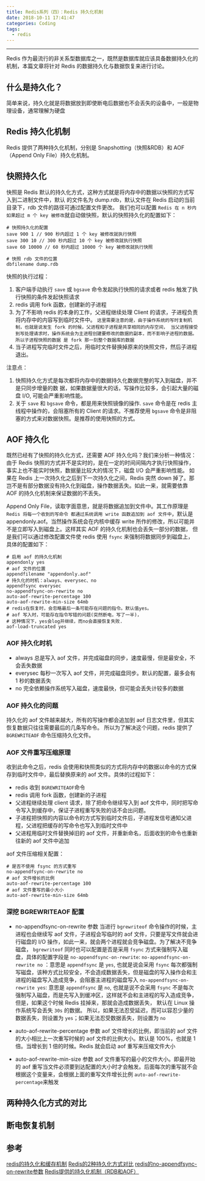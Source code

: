 ```yaml
---
title: Redis系列（四）：Redis 持久化机制
date: 2018-10-11 17:41:47
categories: Coding
tags: 
  - redis
---
```

----------------------------------

Redis 作为最流行的非关系型数据库之一，既然是数据库就应该具备数据持久化的机制，本篇文章将针对 Redis 的数据持久化与数据恢复来进行讨论。

<!-- more -->

## 什么是持久化？
简单来说，持久化就是将数据放到即使断电后数据也不会丢失的设备中，一般是物理设备，通常理解为硬盘

## Redis 持久化机制
Redis 提供了两种持久化机制，分别是 Snapshotting（快照&RDB）和 AOF（Append Only File）持久化机制。

## 快照持久化
快照是 Redis 默认的持久化方式，这种方式就是将内存中的数据以快照的方式写入到二进制文件中，默认
的文件名为 dump.rdb，默认文件在 Redis 启动的当前目录下，rdb 文件的路径可通过配置文件更改。
我们也可以配置 `Redis 在 n 秒内如果超过 m 个 key 被修改`就自动做快照，默认的快照持久化的配置如下：

```$xslt
# 快照持久化的配置
save 900 1 // 900 秒内超过 1 个 key 被修改就执行快照
save 300 10 // 300 秒内超过 10 个 key 被修改就执行快照
save 60 10000 // 60 秒内超过 10000 个 key 被修改就执行快照

# 快照 rdb 文件的位置
dbfilename dump.rdb
```

快照的执行过程：
1. 客户端手动执行 `save` 或 `bgsave` 命令发起执行快照的请求或者 redis 触发了执行快照的条件发起快照请求
2. redis 调用 fork 函数，创建新的子进程
3. 为了不影响 redis 的本身的工作，父进程继续处理 Client 的请求，子进程负责将内存中的内容写到临时文件中。 
`这里需要注意的是，由于操作系统的写时复制机制，也就是说发生 fork 的时候，父进程和子进程是共享相同的内存空间，
当父进程接受到写处理请求时，操作系统会为主进程创建要修改的数据的副本，而不影响子进程的数据。所以子进程快照的数据
是 fork 那一刻整个数据库的数据`
4. 当子进程写完临时文件之后，用临时文件替换掉原来的快照文件，然后子进程退出。

注意点：
1. 快照持久化方式是每次都将内存中的数据持久化数据完整的写入到磁盘，并不是只同步增量的数
据，如果数据量很大的话，写操作比较多，会引起大量的磁盘 I/O, 可能会严重影响性能。
2. 关于 `save` 和 `bgsave` 命令，都是用来快照镜像的操作.
`save` 命令是在 redis 主线程中操作的，会阻塞所有的 Client 的请求。不推荐使用
`bgsave` 命令是非阻塞的方式来对数据快照。是推荐的使用快照的方式。

## AOF 持久化
既然已经有了快照的持久化方式，还需要 AOF 持久化吗？我们来分析一种情况：
由于 Redis 快照的方式并不是实时的，是在一定的时间间隔内才执行快照操作，事实上也不能实时快照，数据量比较大的情况下，磁盘 I/O 会严重影响性能。
如果在 Redis 上一次持久化之后到下一次持久化之间，Redis 突然 down 掉了。那岂不是有部分数据没有持久化到磁盘，操作数据丢失。如此一来，就需要依靠 AOF 的持久化机制来保证数据的不丢失。

Append Only File，读取字面意思，就是将数据追加到文件中。其工作原理是 `Redis 将每一个收到的写命令
都通过系统调用 write 函数追加到 aof 文件中`，默认是 appendonly.aof。当然操作系统会在内核中缓存 
write 所作的修改，所以可能并不是立即写入到磁盘上。这样其实 AOF 的持久化机制也会丢失一部分的数据，
但是我们可以通过修改配置文件使 redis 使用 `fsync` 来强制将数据同步到磁盘上，具体的配置如下：

```$xslt
# 启用 aof 的持久化机制
appendonly yes
# aof 文件的位置
appendfilename "appendonly.aof"
# 持久化的时机：always、everysec、no
appendfsync everysec
no-appendfsync-on-rewrite no
auto-aof-rewrite-percentage 100
auto-aof-rewrite-min-size 64mb
# redis在恢复时，会忽略最后一条可能存在问题的指令。默认值yes。
# aof 写入时，可能存在指令写错的问题(突然断电，写了一半)，
# 这种情况下，yes会log并继续，而no会直接恢复失败.
aof-load-truncated yes
```

### AOF 持久化时机
- always 总是写入 aof 文件，并完成磁盘的同步，速度最慢，但是最安全，不会丢失数据
- everysec 每秒一次写入 aof 文件，并完成磁盘同步。默认的配置，最多会有 1 秒的数据丢失
- no 完全依赖操作系统写入磁盘，速度最快，但可能会丢失计较多的数据

### AOF 持久化的问题
持久化的 aof 文件越来越大，所有的写操作都会追加到 aof 日志文件里，但其实恢复数据只往往需要最后的几条写命令。
所以为了解决这个问题，redis 提供了 `BGREWRITEAOF` 命令压缩持久化文件。

### AOF 文件重写压缩原理
收到此命令之后，redis 会使用和快照类似的方式将内存中的数据以命令的方式保存到临时文件中，最后替换原来的 aof 文件。具体的过程如下：

- redis 收到 `BGREWRITEAOF`命令
- redis 调用 fork 函数，创建新的子进程
- 父进程继续处理 client 请求，除了把命令继续写入到 aof 文件中，同时把写命令写入到缓存中，保证子进程重写失败的话不会出问题。
- 子进程把快照的内容以命令的方式写到临时文件后，子进程发信号通知父进程，父进程把缓存的写命令也写入到临时文件中
- 父进程用临时文件替换掉旧的 aof 文件，并重新命名，后面收到的命令也重新往新的 aof 文件中追加

aof 文件压缩相关配置：
```$xslt
# 是否不使用 fsync 的方式重写
no-appendfsync-on-rewrite no
# aof 文件增长的比例
auto-aof-rewrite-percentage 100
# aof 文件重写的最小大小
auto-aof-rewrite-min-size 64mb
```

### 深挖 BGREWRITEAOF 配置

- no-appendfsync-on-rewrite 参数
当进行 `bgrewriteof` 命令操作的时候，主进程也会继续写 aof 文件，子进程会写临时的 aof 文件，只要是写文件就会进行磁盘的 I/O 操作，如此一来，就会两个进程就会竞争磁盘。为了解决不竞争磁盘，
`bgrewriteof` 同时也可以配置是否是采用 `fsync` 方式来强制写入磁盘，具体的配置字段是 `no-appendfsync-on-rewrite`:
`no-appendfsync-on-rewrite no` ：意思是 `appendfsync` 是 `yes`, 也就是说会采用 `fsync` 每次都强制写磁盘，该种方式比较安全，不会造成数据丢失，但是磁盘的写入操作会和主进程的磁盘写入造成竞争，会阻塞主进程的磁盘写入
`no-appendfsync-on-rewrite yes`: 意思是  `appendfsync` 是 `no`, 也就是说不会采用 `fsync` 不是每次强制写入磁盘，而是先写入到缓冲区，这样就不会和主进程的写入造成竞争，但是，如果这个时候 Redis 挂掉来，那就会造成数据丢失，
默认在 Linux 操作系统写会丢失 `30s` 的数据。
所以，如果无法忍受延迟，而可以容忍少量的数据丢失，则设置为 `yes`；如果无法忍受数据丢失，则设置为 `no`

- auto-aof-rewrite-percentage 参数
aof 文件增长的比例，即当前的 aof 文件的大小相比上一次重写时候的 aof 文件的比例大小。默认是 100%，也就是 1 倍。当增长到 1 倍的时候。Redis 就会启动 aof 重写来压缩文件大小

- auto-aof-rewrite-min-size 参数
aof 文件重写的最小的文件大小。即最开始的 aof 重写当文件必须要到达配置的大小时才会触发。后面每次的重写就不会根据这个变量来，会根据上面的重写文件增长比例 `auto-aof-rewrite-percentage`来触发

## 两种持久化方式的对比


## 断电恢复机制

## 参考
[redis的持久化和缓存机制](https://blog.csdn.net/tr1912/article/details/70197085?)
[Redis的2种持久化方式对比](https://blog.csdn.net/gangchengzhong/article/details/52859225)
[redis的no-appendfsync-on-rewrite参数](http://blog.sina.com.cn/s/blog_14e63d3fe0102we43.html)
[Redis提供的持久化机制（RDB和AOF）](https://www.cnblogs.com/xingzc/p/5988080.html)